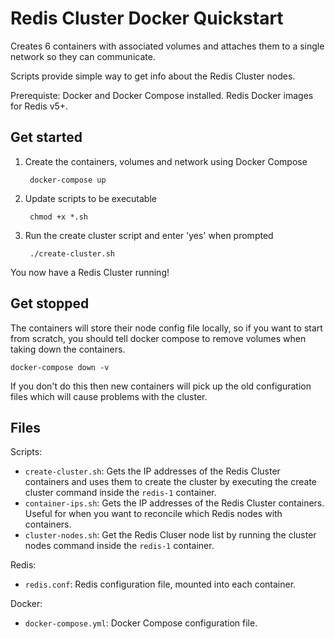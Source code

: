 # Redis Cluster Docker Quickstart

Creates 6 containers with associated volumes and attaches them to a single network so they can communicate.

Scripts provide simple way to get info about the Redis Cluster nodes.

Prerequiste: Docker and Docker Compose installed. Redis Docker images for Redis v5+.

## Get started

1. Create the containers, volumes and network using Docker Compose

        docker-compose up

2. Update scripts to be executable

        chmod +x *.sh
        
3. Run the create cluster script and enter 'yes' when prompted

        ./create-cluster.sh

You now have a Redis Cluster running!

## Get stopped

The containers will store their node config file locally, so if you want to start from scratch, you should tell docker compose to remove volumes when taking down the containers.

    docker-compose down -v
    
If you don't do this then new containers will pick up the old configuration files which will cause problems with the cluster.

## Files

Scripts:
- `create-cluster.sh`: Gets the IP addresses of the Redis Cluster containers and uses them to create the cluster by executing the create cluster command inside the `redis-1` container.
- `container-ips.sh`: Gets the IP addresses of the Redis Cluster containers. Useful for when you want to reconcile which Redis nodes with containers.
- `cluster-nodes.sh`: Get the Redis Cluser node list by running the cluster nodes command inside the `redis-1` container.

Redis:
- `redis.conf`: Redis configuration file, mounted into each container.

Docker:
- `docker-compose.yml`: Docker Compose configuration file.
